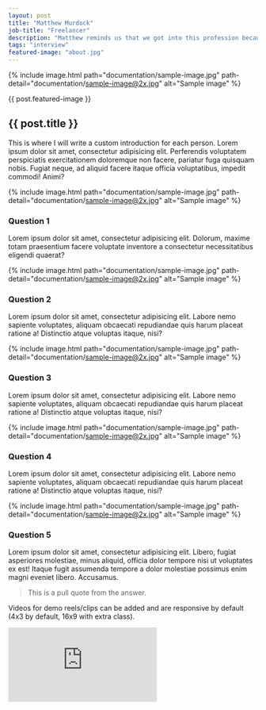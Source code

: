 ```yaml
---
layout: post
title: "Matthew Murdock"
job-title: "Freelancer"
description: "Matthew reminds us that we got into this profession because it's fun."
tags: "interview"
featured-image: "about.jpg"
---
```


{% include image.html path="documentation/sample-image.jpg" path-detail="documentation/sample-image@2x.jpg" alt="Sample image" %}

{{ post.featured-image }}

## {{ post.title }}

This is where I will write a custom introduction for each person. Lorem ipsum dolor sit amet, consectetur adipisicing elit. Perferendis voluptatem perspiciatis exercitationem doloremque non facere, pariatur fuga quisquam nobis. Fugiat neque, ad aliquid facere itaque officia voluptatibus, impedit commodi! Animi?

{% include image.html path="documentation/sample-image.jpg" path-detail="documentation/sample-image@2x.jpg" alt="Sample image" %}

### Question 1
Lorem ipsum dolor sit amet, consectetur adipisicing elit. Dolorum, maxime totam praesentium facere voluptate inventore a consectetur necessitatibus eligendi quaerat?

{% include image.html path="documentation/sample-image.jpg" path-detail="documentation/sample-image@2x.jpg" alt="Sample image" %}

### Question 2
Lorem ipsum dolor sit amet, consectetur adipisicing elit. Labore nemo sapiente voluptates, aliquam obcaecati repudiandae quis harum placeat ratione a! Distinctio atque voluptas itaque, nisi?

{% include image.html path="documentation/sample-image.jpg" path-detail="documentation/sample-image@2x.jpg" alt="Sample image" %}

### Question 3
Lorem ipsum dolor sit amet, consectetur adipisicing elit. Labore nemo sapiente voluptates, aliquam obcaecati repudiandae quis harum placeat ratione a! Distinctio atque voluptas itaque, nisi?

{% include image.html path="documentation/sample-image.jpg" path-detail="documentation/sample-image@2x.jpg" alt="Sample image" %}

### Question 4
Lorem ipsum dolor sit amet, consectetur adipisicing elit. Labore nemo sapiente voluptates, aliquam obcaecati repudiandae quis harum placeat ratione a! Distinctio atque voluptas itaque, nisi?

{% include image.html path="documentation/sample-image.jpg" path-detail="documentation/sample-image@2x.jpg" alt="Sample image" %}

### Question 5
Lorem ipsum dolor sit amet, consectetur adipisicing elit. Libero, fugiat asperiores molestiae, minus aliquid, officia dolor tempore nisi ut voluptates ex est! Itaque fugit assumenda tempore a dolor molestiae possimus enim magni eveniet libero. Accusamus.

> This is a pull quote from the answer.

Videos for demo reels/clips can be added and are responsive by default (4x3 by default, 16x9 with extra class).

<div class="embed-responsive embed-responsive-16by9">
<iframe src="https://www.youtube.com/embed/vO7m8Hre72E?modestbranding=1&autohide=1&showinfo=0&controls=0" frameborder="0" allowfullscreen></iframe>
</div>

